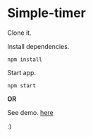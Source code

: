 # Simple-timer

Clone it.

Install dependencies.
```
npm install
```
Start app.
```
npm start
```

**OR**

See demo. [here](https://yvp69vy02x.codesandbox.io/)


:)

